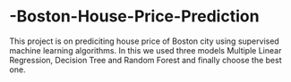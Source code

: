 # -Boston-House-Price-Prediction
This project is on prediciting house price of Boston city using supervised machine learning algorithms. In this we used three models Multiple Linear Regression, Decision Tree and Random Forest and finally choose the best one.
